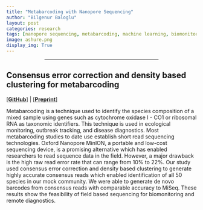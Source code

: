 ```yaml
---
title: "Metabarcoding with Nanopore Sequencing"
author: "Bilgenur Baloglu"
layout: post
categories: research
tags: [nanopore sequencing, metabarcoding, machine learning, biomonitoring]
image: ashure.png
display_img: True
---
```


<hr style="margin-left: auto; margin-right: auto; width: 60%; color: #f2f2f2">

## Consensus error correction and density based clustering for metabarcoding
[\[**GitHub**\]](https://github.com/bbaloglu/ashure) | [\[**Preprint**\]](https://www.biorxiv.org/content/10.1101/2020.05.21.108852v1.full.pdf)

Metabarcoding is a technique used to identify the species composition of a mixed sample using genes such as cytochrome oxidase I - CO1 or ribosomal RNA as taxonomic identifiers. This technique is used in ecological monitoring, outbreak tracking, and disease diagnostics. Most metabarcoding studies to date use establish short read sequencing technologies. Oxford Nanopore MinION, a portable and low-cost sequencing device, is a promising alternative which has enabled researchers to read sequence data in the field. However, a major drawback is the high raw read error rate that can range from 10% to 22%. Our study used consensus error correction and density based clustering to generate highly accurate consensus reads which enabled identification of all 50 species in our mock community. We were able to generate de novo barcodes from consensus reads with comparable accuracy to MiSeq. These results show the feasibility of field based sequencing for biomonitoring and remote diagnostics.


